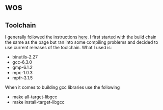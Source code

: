 # wos

## Toolchain
I generally followed the instructions [here](https://cs.au.dk/~sortie/dopsys/osdev). I first started with the build chain the same as the page but ran into some compiling problems and decided to use current releases of the toolchain. What I used is:
  - binutils-2.27
  - gcc-6.3.0
  - gmp-6.1.2
  - mpc-1.0.3
  - mpfr-3.1.5
  
 When it comes to building gcc libraries use the following
   - make all-target-libgcc
   - make install-target-libgcc
